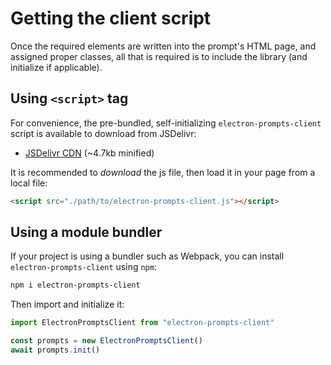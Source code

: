 # Getting the client script

Once the required elements are written into the prompt's HTML page, and assigned proper classes, all that is required is to include the library (and initialize if applicable).

## Using `<script>` tag
For convenience, the pre-bundled, self-initializing `electron-prompts-client` script is available to download from JSDelivr:
- [JSDelivr CDN](https://cdn.jsdelivr.net/npm/electron-prompts-client/dist/electron-prompts-client.min.js) (~4.7kb minified)
<!-- - JSDelivr CDN [download](https://cdn.jsdelivr.net/package/npm/electron-prompts-client) -->

It is recommended to *download* the js file, then load it in your page from a local file:
```html
<script src="./path/to/electron-prompts-client.js"></script>
```

## Using a module bundler
If your project is using a bundler such as Webpack, you can install `electron-prompts-client` using `npm`:
```sh
npm i electron-prompts-client
```
Then import and initialize it:
```js
import ElectronPromptsClient from "electron-prompts-client"

const prompts = new ElectronPromptsClient()
await prompts.init()
```
